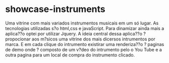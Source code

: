 # showcase-instruments
Uma vitrine com mais variados instrumentos musicais em um só lugar. As tecnologias utilizadas s?o html,css e javaScript.
Para dinamizar ainda mais a aplica??o optei por utilizar Jquery. A ideia central dessa aplica??o ? propocionar aos m?sicos uma
vitrine dos mais dicersos intrumentos por marca. E em cada clique do intrumento existirar uma renderiza??o ? paginas de demo onde 
? composto de um v?deo do intrumento pelo o You Tube e a outra pagina para um local de compra do instrumento clicado.
